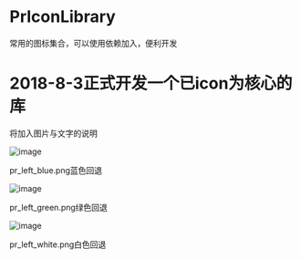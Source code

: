 # PrIconLibrary
常用的图标集合，可以使用依赖加入，便利开发

# 2018-8-3正式开发一个已icon为核心的库

将加入图片与文字的说明

![image](https://github.com/xiguanxingxiahuaxian/PrIconLibrary/blob/master/app/src/main/res/mipmap-hdpi/pr_left_blue.png)

pr_left_blue.png蓝色回退  

![image](https://github.com/xiguanxingxiahuaxian/PrIconLibrary/blob/master/app/src/main/res/mipmap-hdpi/pr_left_green.png)

pr_left_green.png绿色回退  

![image](https://github.com/xiguanxingxiahuaxian/PrIconLibrary/blob/master/app/src/main/res/mipmap-hdpi/pr_left_white.png)

pr_left_white.png白色回退  


